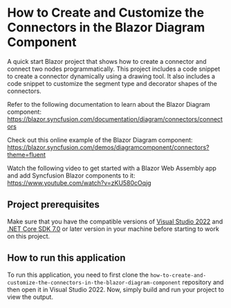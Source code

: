 # How to Create and Customize the Connectors in the Blazor Diagram Component

A quick start Blazor project that shows how to create a connector and connect two nodes programmatically. This project includes a code snippet to create a connector dynamically using a drawing tool. It also includes a code snippet to customize the segment type and decorator shapes of the connectors.
 
Refer to the following documentation to learn about the Blazor Diagram component: 
https://blazor.syncfusion.com/documentation/diagram/connectors/connectors

Check out this online example of the Blazor Diagram component:
https://blazor.syncfusion.com/demos/diagramcomponent/connectors?theme=fluent

Watch the following video to get started with a Blazor Web Assembly app and add Syncfusion Blazor components to it:
https://www.youtube.com/watch?v=zKU580cOqjg

## Project prerequisites
Make sure that you have the compatible versions of [Visual Studio 2022](https://visualstudio.microsoft.com/downloads/ ) and [.NET Core SDK 7.0](https://dotnet.microsoft.com/en-us/download/dotnet/7.0) or later version in your machine before starting to work on this project.

## How to run this application
To run this application, you need to first clone the `how-to-create-and-customize-the-connectors-in-the-blazor-diagram-component` repository and then open it in Visual Studio 2022. Now, simply build and run your project to view the output.

